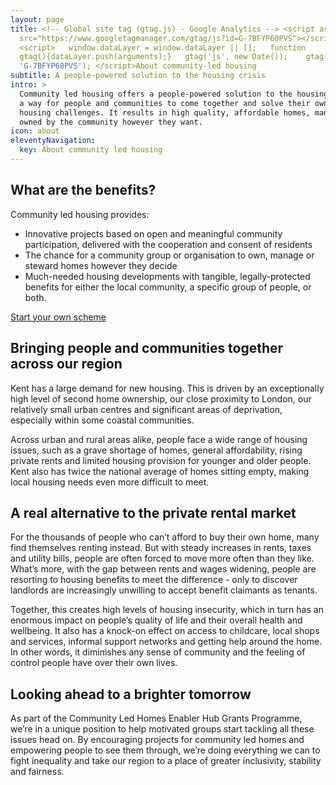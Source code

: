 ```yaml
---
layout: page
title: <!-- Global site tag (gtag.js) - Google Analytics --> <script async
  src="https://www.googletagmanager.com/gtag/js?id=G-7BFYP60PVS"></script>
  <script>   window.dataLayer = window.dataLayer || [];   function
  gtag(){dataLayer.push(arguments);}   gtag('js', new Date());    gtag('config',
  'G-7BFYP60PVS'); </script>About community-led housing
subtitle: A people-powered solution to the housing crisis
intro: >
  Community led housing offers a people-powered solution to the housing crisis,
  a way for people and communities to come together and solve their own unique
  housing challenges. It results in high quality, affordable homes, managed or
  owned by the community however they want.
icon: about
eleventyNavigation:
  key: About community led housing
---
```

## What are the benefits?

Community led housing provides:

- Innovative projects based on open and meaningful community participation, delivered with the cooperation and consent of residents
- The chance for a community group or organisation to own, manage or steward homes however they decide
- Much-needed housing developments with tangible, legally-protected benefits for either the local community, a specific group of people, or both.

[Start your own scheme](/start-your-own-scheme/)

## Bringing people and communities together across our region

Kent has a large demand for new housing. This is driven by an exceptionally high level of second home ownership, our close proximity to London, our relatively small urban centres and significant areas of deprivation, especially within some coastal communities.

Across urban and rural areas alike, people face a wide range of housing issues, such as a grave shortage of homes, general affordability, rising private rents and limited housing provision for younger and older people. Kent also has twice the national average of homes sitting empty, making local housing needs even more difficult to meet.


## A real alternative to the private rental market

For the thousands of people who can’t afford to buy their own home, many find themselves renting instead. But with steady increases in rents, taxes and utility bills, people are often forced to move more often than they like. What’s more, with the gap between rents and wages widening, people are resorting to housing benefits to meet the difference - only to discover landlords are increasingly unwilling to accept benefit claimants as tenants.

Together, this creates high levels of housing insecurity, which in turn has an enormous impact on people’s quality of life and their overall health and wellbeing. It also has a knock-on effect on access to childcare, local shops and services, informal support networks and getting help around the home. In other words, it diminishes any sense of community and the feeling of control people have over their own lives.

## Looking ahead to a brighter tomorrow

As part of the Community Led Homes Enabler Hub Grants Programme, we’re in a unique position to help motivated groups start tackling all these issues head on. By encouraging projects for community led homes and empowering people to see them through, we’re doing everything we can to fight inequality and take our region to a place of greater inclusivity, stability and fairness.
